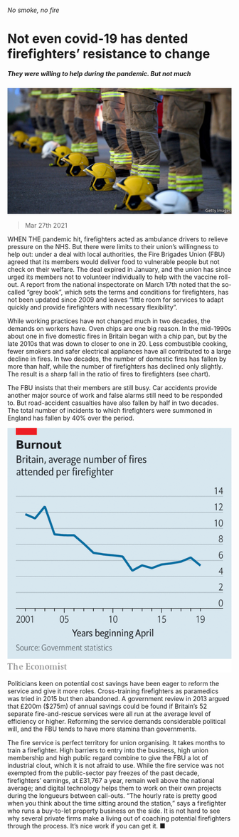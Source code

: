 ###### No smoke, no fire

# Not even covid-19 has dented firefighters’ resistance to change 

##### They were willing to help during the pandemic. But not much 

![image](images/20210327_brp505.jpg) 

> Mar 27th 2021 

WHEN THE pandemic hit, firefighters acted as ambulance drivers to relieve pressure on the NHS. But there were limits to their union’s willingness to help out: under a deal with local authorities, the Fire Brigades Union (FBU) agreed that its members would deliver food to vulnerable people but not check on their welfare. The deal expired in January, and the union has since urged its members not to volunteer individually to help with the vaccine roll-out. A report from the national inspectorate on March 17th noted that the so-called “grey book”, which sets the terms and conditions for firefighters, has not been updated since 2009 and leaves “little room for services to adapt quickly and provide firefighters with necessary flexibility”.

While working practices have not changed much in two decades, the demands on workers have. Oven chips are one big reason. In the mid-1990s about one in five domestic fires in Britain began with a chip pan, but by the late 2010s that was down to closer to one in 20. Less combustible cooking, fewer smokers and safer electrical appliances have all contributed to a large decline in fires. In two decades, the number of domestic fires has fallen by more than half, while the number of firefighters has declined only slightly. The result is a sharp fall in the ratio of fires to firefighters (see chart).


The FBU insists that their members are still busy. Car accidents provide another major source of work and false alarms still need to be responded to. But road-accident casualties have also fallen by half in two decades. The total number of incidents to which firefighters were summoned in England has fallen by 40% over the period.

![image](images/20210327_BRC269.png) 


Politicians keen on potential cost savings have been eager to reform the service and give it more roles. Cross-training firefighters as paramedics was tried in 2015 but then abandoned. A government review in 2013 argued that £200m ($275m) of annual savings could be found if Britain’s 52 separate fire-and-rescue services were all run at the average level of efficiency or higher. Reforming the service demands considerable political will, and the FBU tends to have more stamina than governments.

The fire service is perfect territory for union organising. It takes months to train a firefighter. High barriers to entry into the business, high union membership and high public regard combine to give the FBU a lot of industrial clout, which it is not afraid to use. While the fire service was not exempted from the public-sector pay freezes of the past decade, firefighters’ earnings, at £31,767 a year, remain well above the national average; and digital technology helps them to work on their own projects during the longueurs between call-outs. “The hourly rate is pretty good when you think about the time sitting around the station,” says a firefighter who runs a buy-to-let property business on the side. It is not hard to see why several private firms make a living out of coaching potential firefighters through the process. It’s nice work if you can get it. ■

